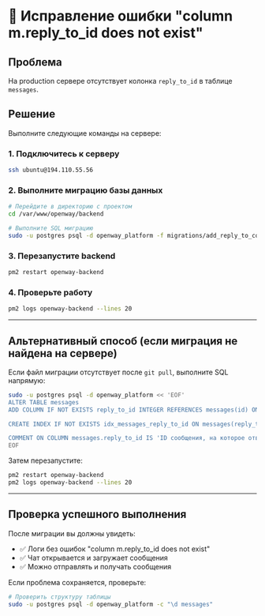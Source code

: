 # 🔧 Исправление ошибки "column m.reply_to_id does not exist"

## Проблема
На production сервере отсутствует колонка `reply_to_id` в таблице `messages`.

## Решение
Выполните следующие команды на сервере:

### 1. Подключитесь к серверу
```bash
ssh ubuntu@194.110.55.56
```

### 2. Выполните миграцию базы данных
```bash
# Перейдите в директорию с проектом
cd /var/www/openway/backend

# Выполните SQL миграцию
sudo -u postgres psql -d openway_platform -f migrations/add_reply_to_column.sql
```

### 3. Перезапустите backend
```bash
pm2 restart openway-backend
```

### 4. Проверьте работу
```bash
pm2 logs openway-backend --lines 20
```

---

## Альтернативный способ (если миграция не найдена на сервере)

Если файл миграции отсутствует после `git pull`, выполните SQL напрямую:

```bash
sudo -u postgres psql -d openway_platform << 'EOF'
ALTER TABLE messages 
ADD COLUMN IF NOT EXISTS reply_to_id INTEGER REFERENCES messages(id) ON DELETE SET NULL;

CREATE INDEX IF NOT EXISTS idx_messages_reply_to_id ON messages(reply_to_id);

COMMENT ON COLUMN messages.reply_to_id IS 'ID сообщения, на которое отвечает данное сообщение';
EOF
```

Затем перезапустите:
```bash
pm2 restart openway-backend
pm2 logs openway-backend --lines 20
```

---

## Проверка успешного выполнения

После миграции вы должны увидеть:
- ✅ Логи без ошибок "column m.reply_to_id does not exist"
- ✅ Чат открывается и загружает сообщения
- ✅ Можно отправлять и получать сообщения

Если проблема сохраняется, проверьте:
```bash
# Проверить структуру таблицы
sudo -u postgres psql -d openway_platform -c "\d messages"
```
